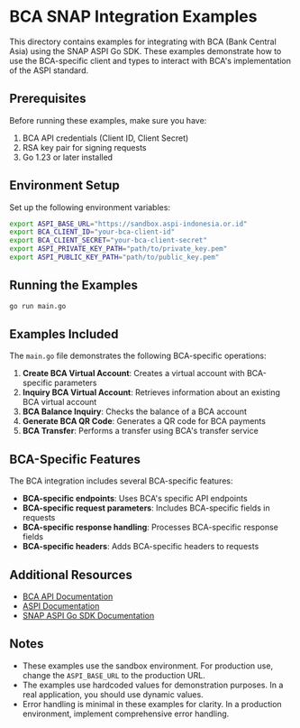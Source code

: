 # BCA SNAP Integration Examples

This directory contains examples for integrating with BCA (Bank Central Asia) using the SNAP ASPI Go SDK. These examples demonstrate how to use the BCA-specific client and types to interact with BCA's implementation of the ASPI standard.

## Prerequisites

Before running these examples, make sure you have:

1. BCA API credentials (Client ID, Client Secret)
2. RSA key pair for signing requests
3. Go 1.23 or later installed

## Environment Setup

Set up the following environment variables:

```bash
export ASPI_BASE_URL="https://sandbox.aspi-indonesia.or.id"
export BCA_CLIENT_ID="your-bca-client-id"
export BCA_CLIENT_SECRET="your-bca-client-secret"
export ASPI_PRIVATE_KEY_PATH="path/to/private_key.pem"
export ASPI_PUBLIC_KEY_PATH="path/to/public_key.pem"
```

## Running the Examples

```bash
go run main.go
```

## Examples Included

The `main.go` file demonstrates the following BCA-specific operations:

1. **Create BCA Virtual Account**: Creates a virtual account with BCA-specific parameters
2. **Inquiry BCA Virtual Account**: Retrieves information about an existing BCA virtual account
3. **BCA Balance Inquiry**: Checks the balance of a BCA account
4. **Generate BCA QR Code**: Generates a QR code for BCA payments
5. **BCA Transfer**: Performs a transfer using BCA's transfer service

## BCA-Specific Features

The BCA integration includes several BCA-specific features:

- **BCA-specific endpoints**: Uses BCA's specific API endpoints
- **BCA-specific request parameters**: Includes BCA-specific fields in requests
- **BCA-specific response handling**: Processes BCA-specific response fields
- **BCA-specific headers**: Adds BCA-specific headers to requests

## Additional Resources

- [BCA API Documentation](https://developer.bca.co.id/)
- [ASPI Documentation](https://aspi-indonesia.or.id/documentation)
- [SNAP ASPI Go SDK Documentation](https://github.com/mseptiaan/snap-aspi-go)

## Notes

- These examples use the sandbox environment. For production use, change the `ASPI_BASE_URL` to the production URL.
- The examples use hardcoded values for demonstration purposes. In a real application, you should use dynamic values.
- Error handling is minimal in these examples for clarity. In a production environment, implement comprehensive error handling.